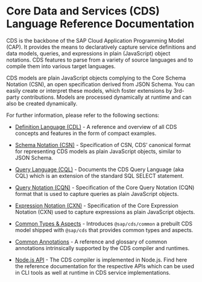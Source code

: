 <!-- loio855e00bd559742a3b8276fbed4af1008 -->

# Core Data and Services \(CDS\) Language Reference Documentation

CDS is the backbone of the SAP Cloud Application Programming Model \(CAP\). It provides the means to declaratively capture service definitions and data models, queries, and expressions in plain \(JavaScript\) object notations. CDS features to parse from a variety of source languages and to compile them into various target languages.

CDS models are plain JavaScript objects complying to the Core Schema Notation \(CSN\), an open specification derived from JSON Schema. You can easily create or interpret these models, which foster extensions by 3rd-party contributions. Models are processed dynamically at runtime and can also be created dynamically.

For further information, please refer to the following sections:

-   [Definition Language \(CDL\)](https://cap.cloud.sap/docs/cds/cdl) - A reference and overview of all CDS concepts and features in the form of compact examples.

-   [Schema Notation \(CSN\)](https://cap.cloud.sap/docs/cds/csn) - Specification of CSN, CDS’ canonical format for representing CDS models as plain JavaScript objects, similar to JSON Schema.

-   [Query Language \(CQL\)](https://cap.cloud.sap/docs/cds/cql) - Documents the CDS Query Language \(aka CQL\) which is an extension of the standard SQL SELECT statement.

-   [Query Notation \(CQN\)](https://cap.cloud.sap/docs/cds/cqn) - Specification of the Core Query Notation \(CQN\) format that is used to capture queries as plain JavaScript objects.

-   [Expression Notation \(CXN\)](https://cap.cloud.sap/docs/cds/cxn) - Specification of the Core Expression Notation \(CXN\) used to capture expressions as plain JavaScript objects.

-   [Common Types & Aspects](https://cap.cloud.sap/docs/cds/common) - Introduces `@sap/cds/common` a prebuilt CDS model shipped with `@sap/cds` that provides common types and aspects.

-   [Common Annotations](https://cap.cloud.sap/docs/cds/annotations) - A reference and glossary of common annotations intrinsically supported by the CDS compiler and runtimes.

-   [Node.js API](https://cap.cloud.sap/docs/node.js/cds-compile) - The CDS compiler is implemented in Node.js. Find here the reference documentation for the respective APIs which can be used in CLI tools as well at runtime in CDS service implementations.


